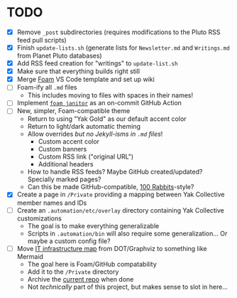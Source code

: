 # TODO

- [x] Remove `_post` subdirectories (requires modifications to the Pluto RSS feed pull scripts)
- [x] Finish `update-lists.sh` (generate lists for `Newsletter.md` and `Writings.md` from Planet Pluto databases)
- [x] Add RSS feed creation for "writings" to `update-list.sh`
- [x] Make sure that everything builds right still
- [x] Merge [Foam](https://foambubble.github.io/foam/) VS Code template and set up wiki
- [ ] Foam-ify all `.md` files
	- This includes moving to files with spaces in their names!
- [ ] Implement [`foam janitor`](https://github.com/foambubble/foam-cli) as an on-commit GitHub Action
- [ ] New, simpler, Foam-compatible theme
	- Return to using "Yak Gold" as our default accent color
	- Return to light/dark automatic theming
	- Allow overrides *but no Jekyll-isms in `.md` files*!
		- Custom accent color
		- Custom banners
		- Custom RSS link ("original URL")
		- Additional headers
	- How to handle RSS feeds? Maybe GitHub created/updated? Specially marked pages?
	- Can this be made GitHub-compatible, [100 Rabbits](https://100r.co/site/home.html)-style?
- [x] Create a page in `/Private` providing a mapping between Yak Collective member names and IDs
- [ ] Create an `.automation/etc/overlay` directory containing Yak Collective customizations
	- The goal is to make everything generalizable
	- Scripts in `.automation/bin` will also require some generalization... Or maybe a custom config file?
- [ ] Move [IT infrastructure map](https://roamresearch.com/#/app/ArtOfGig/page/w6uAG9Pig) from DOT/Graphviz to something like Mermaid
	- The goal here is Foam/GitHub compatability
	- Add it to the `/Private` directory
	- Archive the [current repo](https://github.com/The-Yak-Collective/infrastructure-map) when done
	- Not *technically* part of this project, but makes sense to slot in here...
